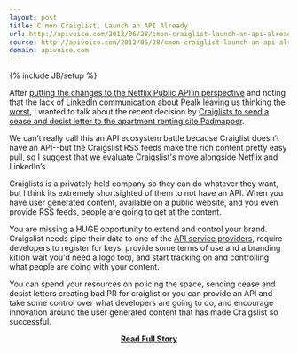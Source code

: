```yaml
---
layout: post
title: C'mon Craiglist, Launch an API Already
url: http://apivoice.com/2012/06/28/cmon-craiglist-launch-an-api-already/
source: http://apivoice.com/2012/06/28/cmon-craiglist-launch-an-api-already/
domain: apivoice.com
---
```

{% include JB/setup %}<p><p><img src="http://kinlane-productions.s3.amazonaws.com/craigslist.png" alt="" align="right" /></p>
<p>After <a title="putting the changes to the Netflix Public API in perspective" href="http://apivoice.com/2012/06/28/putting-the-changes-to-the-netflix-public-api-in-perspective/">putting the changes to the Netflix Public API in perspective</a> and noting that the <a title="lack of LinkedIn communication about Pealk leaving us thinking the worst" href="http://apivoice.com/2012/06/28/lack-of-linkedin-communication-about-pealk-leaves-us-thinking-the-worst/">lack of LinkedIn communication about Pealk leaving us thinking the worst</a>, I wanted to talk about the recent decision by <a title="Craiglists to send a cease and desist letter to the apartment renting site Padmapper" href="http://blog.padmapper.com/2012/06/22/bye-bye-craigslist/">Craiglists to send a cease and desist letter to the apartment renting site Padmapper</a>.</p>
<p>We can&rsquo;t really call this an API ecosystem battle because Craiglist doesn&rsquo;t have an API--but the Craigslist RSS feeds make the rich content pretty easy pull, so I suggest that we evaluate Craigslist's move alongside Netflix and LinkedIn&rsquo;s.</p>
<p>Craiglists is a privately held company so they can do whatever they want, but I think its extremely shortsighted of them to not have an API.  When you have user generated content, available on a public website, and you even provide RSS feeds, people are going to get at the content.</p>
<p><img src="http://kinlane-productions.s3.amazonaws.com/padmapper-logo.jpg" alt="" align="right" /></p>
<p>You are missing a HUGE opportunity to extend and control your brand. Craigslist needs pipe their data to one of the <a title="API service providers" href="http://apievangelist.com/2012/06/15/api-service-provider-roundup-for-2012/">API service providers</a>, require developers to register for keys, provide some terms of use and a branding kit(oh wait you'd need a logo too), and start tracking on and controlling what people are doing with your content.</p>
<p>You can spend your resources on policing the space, sending cease and desist letters creating bad PR for craiglist or you can provide an API and take some control over what developers are going to do, and encourage innovation around the user generated content that has made Craigslist so successful.</p></p>
<center><p><a href="http://apivoice.com/2012/06/28/cmon-craiglist-launch-an-api-already/" style='padding:25px; font-sze:18px; font-weight: bold;'>Read Full Story</a></p></center>
